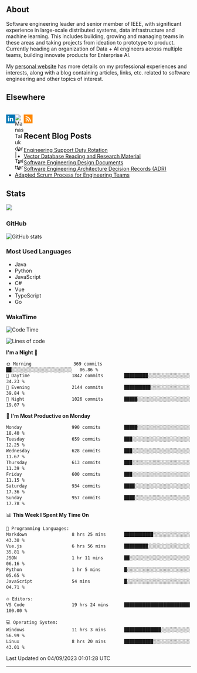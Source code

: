 ## About

Software engineering leader and senior member of IEEE, with significant experience in large-scale distributed systems, data infrastructure and machine learning. This includes building, growing and managing teams in these areas and taking projects from ideation to prototype to product. Currently heading an organization of Data + AI engineers across multiple teams, building innovate products for Enterprise AI.

My [personal website](https://manastalukdar.github.io/) has more details on my professional experiences and interests, along with a blog containing articles, links, etc. related to software engineering and other topics of interest.

## Elsewhere

</br>

<a href="https://www.linkedin.com/in/manastalukdar" target="_blank">
  <img align="left" alt="Manas Talukdar | Linkedin" width="24px" src="https://raw.githubusercontent.com/edent/SuperTinyIcons/master/images/svg/linkedin.svg" />
</a>
<a href="https://www.twitter.com/manastalukdar" target="_blank">
  <img align="left" alt="Manas Talukdar | Twitter" width="24px" src="https://github.com/TheDudeThatCode/TheDudeThatCode/blob/master/Assets/Twitter.svg" />
</a>
<a href="https://manastalukdar.github.io/" target="_blank">
  <img align="left" alt="Manas Talukdar | Website" width="24px" src="https://github.com/edent/SuperTinyIcons/blob/master/images/svg/rss.svg" />
</a>

</br>

## Recent Blog Posts

<!-- BLOG:START -->
- [Engineering Support Duty Rotation](https://manastalukdar.github.io/blog/2023/08/29/engineering-support-duty-rotation/)
- [Vector Database Reading and Research Material](https://manastalukdar.github.io/blog/2023/08/24/vector-database-reading-material/)
- [Software Engineering Design Documents](https://manastalukdar.github.io/blog/2023/03/18/software-engineering-design-documents/)
- [Software Engineering Architecture Decision Records &lpar;ADR&rpar;](https://manastalukdar.github.io/blog/2023/03/18/software-engineering-architecture-decision-records/)
- [Adapted Scrum Process for Engineering Teams](https://manastalukdar.github.io/blog/2022/08/18/adapted-scrum-process-engineering-teams/)
<!-- BLOG:END -->

## Stats

![](https://komarev.com/ghpvc/?username=manastalukdar)

### GitHub

![GitHub stats](https://github-readme-stats.vercel.app/api?username=manastalukdar&show_icons=true&hide_border=true&hide_rank=true&hide_title=true&icon_color=79ff97&text_color=cecac3&bg_color=4d4b4b)

### Most Used Languages

- Java
- Python
- JavaScript
- C#
- Vue
- TypeScript
- Go

<!--
![Top Langs](https://github-readme-stats.vercel.app/api/top-langs/?username=manastalukdar&layout=compact&hide_border=true&hide_title=true&icon_color=79ff97&text_color=cecac3&bg_color=4d4b4b)
-->

### WakaTime

<!--START_SECTION:waka-->
![Code Time](http://img.shields.io/badge/Code%20Time-3%2C879%20hrs%2054%20mins-blue)

![Lines of code](https://img.shields.io/badge/From%20Hello%20World%20I%27ve%20Written-1.6%20million%20lines%20of%20code-blue)

**I'm a Night 🦉** 

```text
🌞 Morning                369 commits         ██░░░░░░░░░░░░░░░░░░░░░░░   06.86 % 
🌆 Daytime                1842 commits        █████████░░░░░░░░░░░░░░░░   34.23 % 
🌃 Evening                2144 commits        ██████████░░░░░░░░░░░░░░░   39.84 % 
🌙 Night                  1026 commits        █████░░░░░░░░░░░░░░░░░░░░   19.07 % 
```
📅 **I'm Most Productive on Monday** 

```text
Monday                   990 commits         █████░░░░░░░░░░░░░░░░░░░░   18.40 % 
Tuesday                  659 commits         ███░░░░░░░░░░░░░░░░░░░░░░   12.25 % 
Wednesday                628 commits         ███░░░░░░░░░░░░░░░░░░░░░░   11.67 % 
Thursday                 613 commits         ███░░░░░░░░░░░░░░░░░░░░░░   11.39 % 
Friday                   600 commits         ███░░░░░░░░░░░░░░░░░░░░░░   11.15 % 
Saturday                 934 commits         ████░░░░░░░░░░░░░░░░░░░░░   17.36 % 
Sunday                   957 commits         ████░░░░░░░░░░░░░░░░░░░░░   17.78 % 
```


📊 **This Week I Spent My Time On** 

```text
💬 Programming Languages: 
Markdown                 8 hrs 25 mins       ███████████░░░░░░░░░░░░░░   43.38 % 
Vue.js                   6 hrs 56 mins       █████████░░░░░░░░░░░░░░░░   35.81 % 
JSON                     1 hr 11 mins        ██░░░░░░░░░░░░░░░░░░░░░░░   06.16 % 
Python                   1 hr 5 mins         █░░░░░░░░░░░░░░░░░░░░░░░░   05.65 % 
JavaScript               54 mins             █░░░░░░░░░░░░░░░░░░░░░░░░   04.71 % 

🔥 Editors: 
VS Code                  19 hrs 24 mins      █████████████████████████   100.00 % 

💻 Operating System: 
Windows                  11 hrs 3 mins       ██████████████░░░░░░░░░░░   56.99 % 
Linux                    8 hrs 20 mins       ███████████░░░░░░░░░░░░░░   43.01 % 
```


 Last Updated on 04/09/2023 01:01:28 UTC
<!--END_SECTION:waka-->

---

<!--

**manastalukdar/manastalukdar** is a ✨ _special_ ✨ repository because its `README.md` (this file) appears on your GitHub profile.

Here are some ideas to get you started:

- 🔭 I’m currently working on ...
- 🌱 I’m currently learning ...
- 👯 I’m looking to collaborate on ...
- 🤔 I’m looking for help with ...
- 💬 Ask me about ...
- 📫 How to reach me: ...
- 😄 Pronouns: ...
- ⚡ Fun fact: ...
-->
